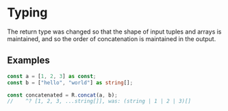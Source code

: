 # Typing

The return type was changed so that the shape of input tuples and arrays is
maintained, and so the order of concatenation is maintained in the output.

## Examples

```ts
const a = [1, 2, 3] as const;
const b = ["hello", "world"] as string[];

const concatenated = R.concat(a, b);
//    ^? [1, 2, 3, ...string[]], was: (string | 1 | 2 | 3)[]
```
